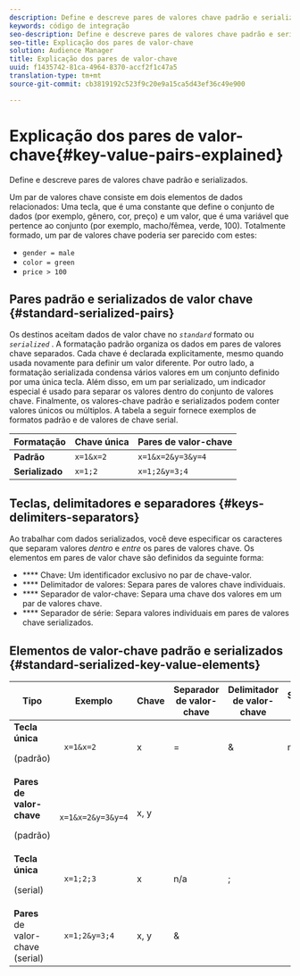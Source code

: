 ```yaml
---
description: Define e descreve pares de valores chave padrão e serializados.
keywords: código de integração
seo-description: Define e descreve pares de valores chave padrão e serializados.
seo-title: Explicação dos pares de valor-chave
solution: Audience Manager
title: Explicação dos pares de valor-chave
uuid: f1435742-81ca-4964-8370-accf2f1c47a5
translation-type: tm+mt
source-git-commit: cb3819192c523f9c20e9a15ca5d43ef36c49e900

---
```



# Explicação dos pares de valor-chave{#key-value-pairs-explained}

Define e descreve pares de valores chave padrão e serializados.

<!-- 

c_key_value_explained.xml

 -->

Um par de valores chave consiste em dois elementos de dados relacionados: Uma tecla, que é uma constante que define o conjunto de dados (por exemplo, gênero, cor, preço) e um valor, que é uma variável que pertence ao conjunto (por exemplo, macho/fêmea, verde, 100). Totalmente formado, um par de valores chave poderia ser parecido com estes:

* `gender = male`
* `color = green`
* `price > 100`

## Pares padrão e serializados de valor chave {#standard-serialized-pairs}

Os destinos aceitam dados de valor chave no *`standard`* formato ou *`serialized`* . A formatação padrão organiza os dados em pares de valores chave separados. Cada chave é declarada explicitamente, mesmo quando usada novamente para definir um valor diferente. Por outro lado, a formatação serializada condensa vários valores em um conjunto definido por uma única tecla. Além disso, em um par serializado, um indicador especial é usado para separar os valores dentro do conjunto de valores chave. Finalmente, os valores-chave padrão e serializados podem conter valores únicos ou múltiplos. A tabela a seguir fornece exemplos de formatos padrão e de valores de chave serial.

| Formatação | Chave única | Pares de valor-chave |
|---|---|---|
| **Padrão** | `x=1&x=2` | `x=1&x=2&y=3&y=4` |
| **Serializado** | `x=1;2` | `x=1;2&y=3;4` |



## Teclas, delimitadores e separadores {#keys-delimiters-separators}

Ao trabalhar com dados serializados, você deve especificar os caracteres que separam valores *dentro* e *entre* os pares de valores chave. Os elementos em pares de valor chave são definidos da seguinte forma:

* **** Chave: Um identificador exclusivo no par de chave-valor.
* **** Delimitador de valores: Separa pares de valores chave individuais.
* **** Separador de valor-chave: Separa uma chave dos valores em um par de valores chave.
* **** Separador de série: Separa valores individuais em pares de valores chave serializados.

## Elementos de valor-chave padrão e serializados {#standard-serialized-key-value-elements}

<table id="table_62B0498441034A719C9DB57276777D40"> 
 <thead> 
  <tr> 
   <th colname="col1" class="entry"> Tipo </th> 
   <th colname="col2" class="entry"> Exemplo </th> 
   <th colname="col3" class="entry"> Chave </th> 
   <th colname="col4" class="entry"> Separador de valor-chave </th> 
   <th colname="col5" class="entry"> Delimitador de valor-chave </th> 
   <th colname="col6" class="entry"> Separador serial </th> 
  </tr> 
 </thead>
 <tbody> 
  <tr> 
   <td colname="col1"> <b>Tecla única</b> <p>(padrão) </p> </td> 
   <td colname="col2"> <code> x=1&amp;x=2 </code> </td> 
   <td colname="col3"> x </td> 
   <td colname="col4" morerows="3"> = </td> 
   <td colname="col5" morerows="1"> &amp; </td> 
   <td colname="col6" morerows="1"> n/a </td> 
  </tr> 
  <tr> 
   <td colname="col1"> <b>Pares de valor-chave</b> <p>(padrão) </p> </td> 
   <td colname="col2"> <code> x=1&amp;x=2&amp;y=3&amp;y=4 </code> </td> 
   <td colname="col3"> x, y </td> 
  </tr> 
  <tr> 
   <td colname="col1"> <b>Tecla única</b> <p>(serial) </p> </td> 
   <td colname="col2"> <code> x=1;2;3 </code> </td> 
   <td colname="col3"> x </td> 
   <td colname="col5"> n/a </td> 
   <td colname="col6" morerows="1"> ; </td> 
  </tr> 
  <tr> 
   <td colname="col1"> <b>Pares</b> de valor-chave (serial) </td> 
   <td colname="col2"> <code> x=1;2&amp;y=3;4 </code> </td> 
   <td colname="col3"> x, y </td> 
   <td colname="col5"> &amp; </td> 
  </tr> 
 </tbody> 
</table>

